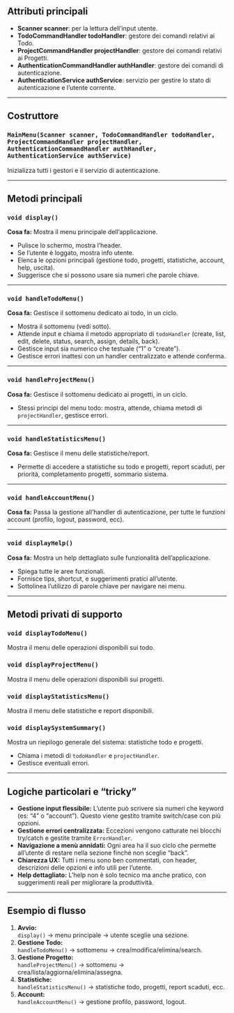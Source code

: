 ## Attributi principali

- **Scanner scanner**: per la lettura dell’input utente.
- **TodoCommandHandler todoHandler**: gestore dei comandi relativi ai Todo.
- **ProjectCommandHandler projectHandler**: gestore dei comandi relativi ai Progetti.
- **AuthenticationCommandHandler authHandler**: gestore dei comandi di autenticazione.
- **AuthenticationService authService**: servizio per gestire lo stato di autenticazione e l’utente corrente.

---

## Costruttore

### `MainMenu(Scanner scanner, TodoCommandHandler todoHandler, ProjectCommandHandler projectHandler, AuthenticationCommandHandler authHandler, AuthenticationService authService)`
Inizializza tutti i gestori e il servizio di autenticazione.

---

## Metodi principali

### `void display()`
**Cosa fa:** Mostra il menu principale dell’applicazione.
- Pulisce lo schermo, mostra l’header.
- Se l’utente è loggato, mostra info utente.
- Elenca le opzioni principali (gestione todo, progetti, statistiche, account, help, uscita).
- Suggerisce che si possono usare sia numeri che parole chiave.

---

### `void handleTodoMenu()`
**Cosa fa:** Gestisce il sottomenu dedicato ai todo, in un ciclo.
- Mostra il sottomenu (vedi sotto).
- Attende input e chiama il metodo appropriato di `todoHandler` (create, list, edit, delete, status, search, assign, details, back).
- Gestisce input sia numerico che testuale (“1” o “create”).
- Gestisce errori inattesi con un handler centralizzato e attende conferma.

---

### `void handleProjectMenu()`
**Cosa fa:** Gestisce il sottomenu dedicato ai progetti, in un ciclo.
- Stessi principi del menu todo: mostra, attende, chiama metodi di `projectHandler`, gestisce errori.

---

### `void handleStatisticsMenu()`
**Cosa fa:** Gestisce il menu delle statistiche/report.
- Permette di accedere a statistiche su todo e progetti, report scaduti, per priorità, completamento progetti, sommario sistema.

---

### `void handleAccountMenu()`
**Cosa fa:** Passa la gestione all’handler di autenticazione, per tutte le funzioni account (profilo, logout, password, ecc).

---

### `void displayHelp()`
**Cosa fa:** Mostra un help dettagliato sulle funzionalità dell’applicazione.
- Spiega tutte le aree funzionali.
- Fornisce tips, shortcut, e suggerimenti pratici all’utente.
- Sottolinea l’utilizzo di parole chiave per navigare nei menu.

---

## Metodi privati di supporto

### `void displayTodoMenu()`
Mostra il menu delle operazioni disponibili sui todo.

### `void displayProjectMenu()`
Mostra il menu delle operazioni disponibili sui progetti.

### `void displayStatisticsMenu()`
Mostra il menu delle statistiche e report disponibili.

### `void displaySystemSummary()`
Mostra un riepilogo generale del sistema: statistiche todo e progetti.
- Chiama i metodi di `todoHandler` e `projectHandler`.
- Gestisce eventuali errori.

---

## Logiche particolari e “tricky”

- **Gestione input flessibile:** L’utente può scrivere sia numeri che keyword (es: “4” o “account”). Questo viene gestito tramite switch/case con più opzioni.
- **Gestione errori centralizzata:** Eccezioni vengono catturate nei blocchi try/catch e gestite tramite `ErrorHandler`.
- **Navigazione a menù annidati:** Ogni area ha il suo ciclo che permette all’utente di restare nella sezione finché non sceglie “back”.
- **Chiarezza UX:** Tutti i menu sono ben commentati, con header, descrizioni delle opzioni e info utili per l’utente.
- **Help dettagliato:** L’help non è solo tecnico ma anche pratico, con suggerimenti reali per migliorare la produttività.

---

## Esempio di flusso

1. **Avvio:**  
   `display()` → menu principale → utente sceglie una sezione.
2. **Gestione Todo:**  
   `handleTodoMenu()` → sottomenu → crea/modifica/elimina/search.
3. **Gestione Progetto:**  
   `handleProjectMenu()` → sottomenu → crea/lista/aggiorna/elimina/assegna.
4. **Statistiche:**  
   `handleStatisticsMenu()` → statistiche todo, progetti, report scaduti, ecc.
5. **Account:**  
   `handleAccountMenu()` → gestione profilo, password, logout.